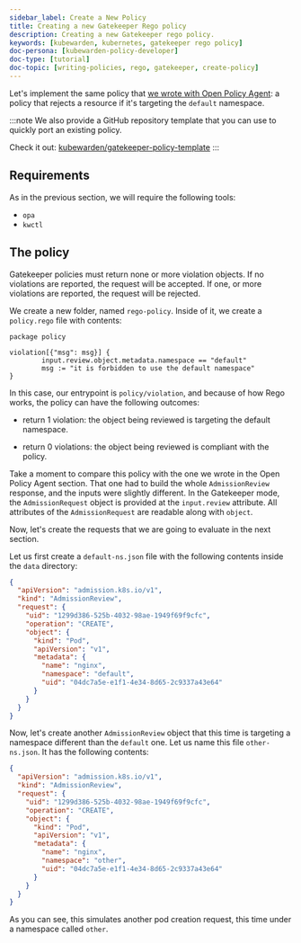 ```yaml
---
sidebar_label: Create a New Policy
title: Creating a new Gatekeeper Rego policy
description: Creating a new Gatekeeper rego policy.
keywords: [kubewarden, kubernetes, gatekeeper rego policy]
doc-persona: [kubewarden-policy-developer]
doc-type: [tutorial]
doc-topic: [writing-policies, rego, gatekeeper, create-policy]
---
```


<head>
  <link rel="canonical" href="https://docs.kubewarden.io/tutorials/writing-policies/rego/gatekeeper/create-policy"/>
</head>

Let's implement the same policy that [we wrote with Open Policy
Agent](../open-policy-agent/create-policy): a policy that
rejects a resource if it's targeting the `default` namespace.

:::note
We also provide a GitHub repository template
that you can use to quickly port an existing policy.

Check it out: [kubewarden/gatekeeper-policy-template](https://github.com/kubewarden/gatekeeper-policy-template)
:::

## Requirements

As in the previous section, we will require the following tools:

- `opa`
- `kwctl`

## The policy

Gatekeeper policies must return none or more violation objects. If no
violations are reported, the request will be accepted. If one, or more
violations are reported, the request will be rejected.

We create a new folder, named `rego-policy`. Inside of it, we create a
`policy.rego` file with contents:

```rego
package policy

violation[{"msg": msg}] {
        input.review.object.metadata.namespace == "default"
        msg := "it is forbidden to use the default namespace"
}
```

In this case, our entrypoint is `policy/violation`, and because of how
Rego works, the policy can have the following outcomes:

- return 1 violation: the object being reviewed is targeting the
  default namespace.

- return 0 violations: the object being reviewed is compliant with the
  policy.

Take a moment to compare this policy with the one we wrote in the Open
Policy Agent section. That one had to build the whole
`AdmissionReview` response, and the inputs were slightly
different. In the Gatekeeper mode, the `AdmissionRequest` object is
provided at the `input.review` attribute. All attributes of the
`AdmissionRequest` are readable along with `object`.

Now, let's create the requests that we are going to evaluate in the
next section.

Let us first create a `default-ns.json` file with the following
contents inside the `data` directory:

```json
{
  "apiVersion": "admission.k8s.io/v1",
  "kind": "AdmissionReview",
  "request": {
    "uid": "1299d386-525b-4032-98ae-1949f69f9cfc",
    "operation": "CREATE",
    "object": {
      "kind": "Pod",
      "apiVersion": "v1",
      "metadata": {
        "name": "nginx",
        "namespace": "default",
        "uid": "04dc7a5e-e1f1-4e34-8d65-2c9337a43e64"
      }
    }
  }
}
```

Now, let's create another `AdmissionReview` object that this time is
targeting a namespace different than the `default` one. Let us name
this file `other-ns.json`. It has the following contents:

```json
{
  "apiVersion": "admission.k8s.io/v1",
  "kind": "AdmissionReview",
  "request": {
    "uid": "1299d386-525b-4032-98ae-1949f69f9cfc",
    "operation": "CREATE",
    "object": {
      "kind": "Pod",
      "apiVersion": "v1",
      "metadata": {
        "name": "nginx",
        "namespace": "other",
        "uid": "04dc7a5e-e1f1-4e34-8d65-2c9337a43e64"
      }
    }
  }
}
```

As you can see, this simulates another pod creation request, this time
under a namespace called `other`.
